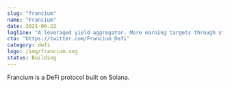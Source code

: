 ```yaml
---
slug: "francium"
name: "Francium"
date: 2021-06-22
logline: "A leveraged yield aggregator. More earning targets through strategy community & strategy dev tools."
cta: "https://twitter.com/Francium_Defi"
category: defi
logo: /img/francium.svg
status: Building
---
```


Francium is a DeFi protocol built on Solana.
